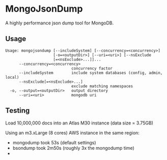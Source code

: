 # MongoJsonDump

A highly performance json dump tool for MongoDB.

## Usage

```
Usage: mongojsondump [--includeSystem] [--concurrency=<concurrency>]
                     [-o=<outputDir>] [--uri=<uri>] [--nsExclude
                     [=<nsExclude>...]]...
      --concurrency=<concurrency>
                             concurrency factor
      --includeSystem        include system databases (config, admin, local)
      --nsExclude[=<nsExclude>...]
                             exclude matching namespaces
  -o, --output=<outputDir>   output directory
      --uri=<uri>            mongodb uri
```
## Testing

Load 10,000,000 docs into an Atlas M30 instance (data size = 3.75GB)

Using an m3.xLarge (8 cores) AWS instance in the same region:
- mongodump took 53s (default settings)
- bsondump took 2m50s (roughly 3x the mongodump time)
- 



